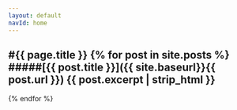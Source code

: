 ```yaml
---
layout: default
navId: home
---
```

#{{ page.title }}
{% for post in site.posts %}
#####[{{ post.title }}]({{ site.baseurl}}{{ post.url }})
{{ post.excerpt | strip_html }}
--------------------------------
{% endfor %}
